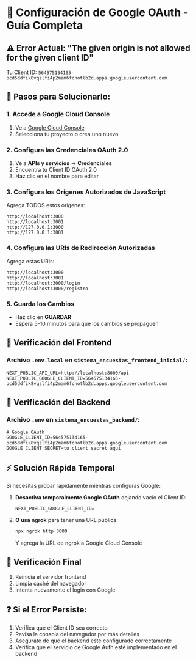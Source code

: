# 🔐 Configuración de Google OAuth - Guía Completa

## ⚠️ Error Actual: "The given origin is not allowed for the given client ID"

Tu Client ID: `564575134165-pcd5ddfik8vqslfi4p2mam6fcnotlb2d.apps.googleusercontent.com`

## 🚀 Pasos para Solucionarlo:

### 1. **Accede a Google Cloud Console**
1. Ve a [Google Cloud Console](https://console.cloud.google.com/)
2. Selecciona tu proyecto o crea uno nuevo

### 2. **Configura las Credenciales OAuth 2.0**

1. Ve a **APIs y servicios** → **Credenciales**
2. Encuentra tu Client ID OAuth 2.0
3. Haz clic en el nombre para editar

### 3. **Configura los Orígenes Autorizados de JavaScript**

Agrega TODOS estos orígenes:
```
http://localhost:3000
http://localhost:3001
http://127.0.0.1:3000
http://127.0.0.1:3001
```

### 4. **Configura las URIs de Redirección Autorizadas**

Agrega estas URIs:
```
http://localhost:3000
http://localhost:3001
http://localhost:3000/login
http://localhost:3000/registro
```

### 5. **Guarda los Cambios**
- Haz clic en **GUARDAR**
- Espera 5-10 minutos para que los cambios se propaguen

## 🔧 Verificación del Frontend

### Archivo `.env.local` en `sistema_encuestas_frontend_inicial/`:
```env
NEXT_PUBLIC_API_URL=http://localhost:8000/api
NEXT_PUBLIC_GOOGLE_CLIENT_ID=564575134165-pcd5ddfik8vqslfi4p2mam6fcnotlb2d.apps.googleusercontent.com
```

## 🔧 Verificación del Backend

### Archivo `.env` en `sistema_encuestas_backend/`:
```env
# Google OAuth
GOOGLE_CLIENT_ID=564575134165-pcd5ddfik8vqslfi4p2mam6fcnotlb2d.apps.googleusercontent.com
GOOGLE_CLIENT_SECRET=tu_client_secret_aqui
```

## ⚡ Solución Rápida Temporal

Si necesitas probar rápidamente mientras configuras Google:

1. **Desactiva temporalmente Google OAuth** dejando vacío el Client ID:
   ```env
   NEXT_PUBLIC_GOOGLE_CLIENT_ID=
   ```

2. **O usa ngrok** para tener una URL pública:
   ```bash
   npx ngrok http 3000
   ```
   Y agrega la URL de ngrok a Google Cloud Console

## 🎯 Verificación Final

1. Reinicia el servidor frontend
2. Limpia caché del navegador
3. Intenta nuevamente el login con Google

## ❓ Si el Error Persiste:

1. Verifica que el Client ID sea correcto
2. Revisa la consola del navegador por más detalles
3. Asegúrate de que el backend esté configurado correctamente
4. Verifica que el servicio de Google Auth esté implementado en el backend 